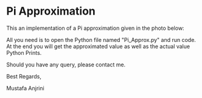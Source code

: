 # Pi Approximation

This an implementation of a Pi approximation given in the photo below:

All you need is to open the Python file named "Pi_Approx.py" and run code. At the end you will get the approximated value as well as the actual value Python Prints.

Should you have any query, please contact me.

Best Regards,

Mustafa Anjrini
